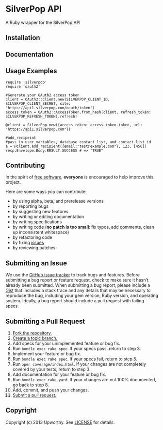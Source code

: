 # SilverPop API
A Ruby wrapper for the SilverPop API


## Installation

## Documentation


## Usage Examples
    require 'silverpop'
    require 'oauth2'

    #Generate your OAuth2 access token
    client = OAuth2::Client.new(SILVERPOP_CLIENT_ID, SILVERPOP_CLIENT_SECRET, site: "https://api1.silverpop.com/oauth/token")
    access_token = OAuth2::AccessToken.from_hash(client, refresh_token: SILVERPOP_REFRESH_TOKEN).refresh!

    @client = SilverPop.new({access_token: access_token.token, url: "https://api1.silverpop.com"})

    #add_recipeint
    #pass in user variables, database contact list, and contact list id
    a = @client.add_recipient({email:"test@example.com"}, 123, [456])
    resp.Envelope.Body.RESULT.SUCCESS # => "TRUE"

## Contributing
In the spirit of [free software][free-sw], **everyone** is encouraged to help improve
this project.

[free-sw]: http://www.fsf.org/licensing/essays/free-sw.html

Here are some ways *you* can contribute:

* by using alpha, beta, and prerelease versions
* by reporting bugs
* by suggesting new features
* by writing or editing documentation
* by writing specifications
* by writing code (**no patch is too small**: fix typos, add comments, clean up
  inconsistent whitespace)
* by refactoring code
* by fixing [issues][]
* by reviewing patches

[issues]: http://github.com/upworthy/silverpop/issues

## Submitting an Issue
We use the [GitHub issue tracker][issues] to track bugs and features. Before
submitting a bug report or feature request, check to make sure it hasn't
already been submitted. When submitting a bug report, please include a [Gist][]
that includes a stack trace and any details that may be necessary to reproduce
the bug, including your gem version, Ruby version, and operating system.
Ideally, a bug report should include a pull request with failing specs.

[gist]: https://gist.github.com/

## Submitting a Pull Request
1. [Fork the repository.][fork]
2. [Create a topic branch.][branch]
3. Add specs for your unimplemented feature or bug fix.
4. Run `bundle exec rake spec`. If your specs pass, return to step 3.
5. Implement your feature or bug fix.
6. Run `bundle exec rake spec`. If your specs fail, return to step 5.
7. Run `open coverage/index.html`. If your changes are not completely covered
   by your tests, return to step 3.
8. Add documentation for your feature or bug fix.
9. Run `bundle exec rake yard`. If your changes are not 100% documented, go
   back to step 8.
10. Add, commit, and push your changes.
11. [Submit a pull request.][pr]

[fork]: http://help.github.com/fork-a-repo/
[branch]: http://learn.github.com/p/branching.html
[pr]: http://help.github.com/send-pull-requests/

## Copyright
Copyright (c) 2013 Upworthy. See [LICENSE][] for details.

[license]: https://github.com/upworthy/silverpop/blob/master/LICENSE.md

